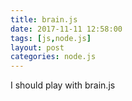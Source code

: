 ```yaml
---
title: brain.js
date: 2017-11-11 12:58:00
tags: [js,node.js]
layout: post
categories: node.js
---
```


I should play with brain.js

<!-- more -->
